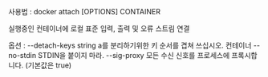 사용법 : docker attach [OPTIONS] CONTAINER

실행중인 컨테이너에 로컬 표준 입력, 출력 및 오류 스트림 연결

옵션 :
      --detach-keys string a를 분리하기위한 키 순서를 겹쳐 쓰십시오.
                             컨테이너
      --no-stdin STDIN을 붙이지 마라.
      --sig-proxy 모든 수신 신호를 프로세스에 프록시합니다.
                             (기본값은 true)